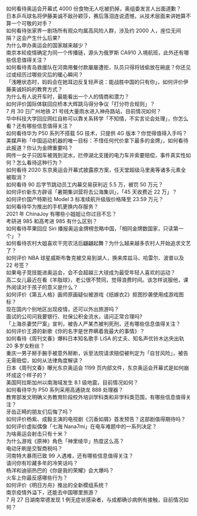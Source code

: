 如何看待奥运会开幕式 4000 份食物无人吃被扔掉，奥组委发言人出面道歉？  
日本乒乓球名将伊藤美诚不敌孙颖莎，赛后落泪连说遗憾，从技术层面来讲她算不算一个可敬的对手？  
如何看待张家界一剧场所有观众均属高风险人群，涉及约 2000 人，座位无间隔？这会产生什么后果?  
为什么申办奥运会的国家越来越少？  
南京本轮疫情确定为同一个传播链，源头为俄罗斯 CA910 入境航班，此外还有哪些信息值得关注？  
如何看待青岛救援队在河南用餐付款屡屡遭拒，队员只得将钱偷放在碗底？你还见过或经历过哪些灾后的暖心瞬间？  
「浅睡状态时，妈妈会在她耳边反复轻声说：能战胜中国的只有你」，如何评价伊藤美诚妈妈的教育方式？  
为什么有人说开车时，最能看出一个人的情商和潜力？  
如何评价国际体联回应桥本大辉跳马得分争议「打分符合规则」？  
7 月 30 日广州地铁 21 号线大量雨水进入神舟路站，目前情况如何？  
华中科技大学回应网红自称可以靠关系转学「不知情，不实言论会处理」，你怎么看？还有哪些信息值得关注？  
如何看待华为 P50 系列不搭载 5G 技术，只提供 4G 版本？你觉得值得入手吗？  
美媒声称「中国运动机器的唯一目标：不惜任何代价拿下最多的金牌」，如何看待此报道？你认为金牌重要吗？  
网传一女子只因车被溅到泥水，拦停湖北支援的电力车并索要赔偿，事件真实性如何？怎么看待这种行为？  
如何看待 2020 东京奥运会开幕式披露原方案，任天堂超级马里奥等诸多元素全被取消？  
如何看待 90 后字节跳动员工内幕交易获利近 5.5 万，被罚 50 万元？  
如何评价新东方辟谣「暑期集训营将去公海集训」，「45 天收费近 22 万」？  
如何评价国产特斯拉 Model 3 标准续航升级版价格降至 23.59 万元？  
如何看待华为推出的手机更换内存服务？  
2021 年 ChinaJoy 有哪些小姐姐让你过目不忘？  
考研进 985 和高考进 985 有什么区别？  
如何看待苹果回应 Siri 播报奥运金牌榜忽略中国，「相同金牌数国家，只读第一个」？  
如何看待农村大姐喜欢干完农活后翩翩起舞？为什么越来越多农村人开始追求文艺了？  
如何评价 NBA 球星威斯布鲁克被交易到湖人，换来库兹马、哈雷尔、波普以及 22 号签？  
如果电子竞技能进奥运会，会不会超越三大球成为最受年轻人喜欢的运动？  
高二女儿最近在看《羊脂球》，老公很不赞同，觉得浪费时间。该怎样说服他，课外阅读对于孩子的意义是什么？  
如何评价《第五人格》画师原画疑似被游戏《纸嫁衣2》抠图抄袭使用成游戏图标？  
现在国内个别地区出现疫情，还可以外出旅游吗？  
面试的公司问我要银行、社保公积金流水，请问正常合理吗?  
「上海杀妻焚尸案」宣判，被告人严某杰被判死刑，还有哪些信息值得关注？  
如何评价王源的新歌《你的名字是世界瞒着我最大的事情》？  
如何看待《周刊文春》爆料日本知名歌手 LiSA 的丈夫、知名声优铃木达央出轨 20 多岁女粉丝？  
重庆一男子掰手腕手被意外掰断，诉至法院请求赔偿被判定为「自甘风险」，被告无需赔偿，如何从法律角度解读？  
日本《周刊文春》曝光东京奥运会 1199 页内部文件，东京奥运会开幕式是如何崩坏成这个样子的？  
美国阿拉斯加州以南海域发生 8.1 级地震，目前情况如何？  
如何看待华为 P50 系列采用高通骁龙 888 处理器？  
教育部发文明确义务教育阶段校外培训学科类和非学科类范围，有哪些信息值得关注？  
牙齿正畸的朋友们后悔了吗？  
如何评价杨紫、成毅主演的电视剧《沉香如屑》首发预告？这部剧值得期待吗？  
如何评价虚拟偶像「七海 Nana7mi」在电车难题中的一系列决定？  
为啥奥运会射击只有十米？  
为什么游戏《原神》角色「神里绫华」热度这么高？  
电动牙刷是交智商税吗？  
河南特大暴雨已致 99 人遇难，还有哪些信息值得关注？  
请问你有珍藏多年的冷笑话吗？  
杨洋和迪丽热巴的《你是我的荣耀》会大爆吗？  
火车上你最反感哪些行为？  
如何评价《明日方舟》推出的全新模组系统？  
南京疫情外溢下，还能去中国哪里旅游？  
7 月 27 日湖南常德发现 1 例无症状感染者，与成都确诊病例有接触，目前情况如何？  
